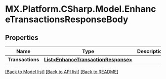 # MX.Platform.CSharp.Model.EnhanceTransactionsResponseBody

## Properties

Name | Type | Description | Notes
------------ | ------------- | ------------- | -------------
**Transactions** | [**List&lt;EnhanceTransactionResponse&gt;**](EnhanceTransactionResponse.md) |  | [optional] 

[[Back to Model list]](../README.md#documentation-for-models) [[Back to API list]](../README.md#documentation-for-api-endpoints) [[Back to README]](../README.md)

